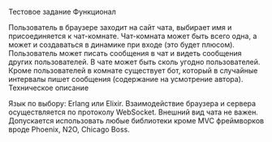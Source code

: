Тестовое задание
Функционал

Пользователь в браузере заходит на сайт чата, выбирает имя и присоединяется к чат-комнате. Чат-комната может быть всего одна, а может и создаваться в динамике при входе (это будет плюсом). Пользователь может писать сообщения в чат и видеть сообщения других пользователей. В чате может быть сколь угодно пользователей. Кроме пользователей в комнате существует бот, который в случайные интервалы пишет сообщения (содержание на усмотрение автора).
Техническое описание

Язык по выбору: Erlang или Elixir. Взаимодействие браузера и сервера осуществляется по протоколу WebSocket. Внешний вид чата не важен. Допускается использовать любые библиотеки кроме MVC фреймворков вроде Phoenix, N2O, Chicago Boss.